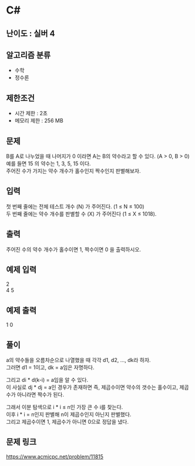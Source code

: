 # C#

## 난이도 : 실버 4

## 알고리즘 분류
  - 수학
  - 정수론

## 제한조건
  - 시간 제한 : 2초
  - 메모리 제한 : 256 MB

## 문제
B를 A로 나누었을 때 나머지가 0 이라면 A는 B의 약수라고 할 수 있다. (A > 0, B > 0) 예를 들면 15 의 약수는 1, 3, 5, 15 이다.<br/>
주어진 수가 가지는 약수 개수가 홀수인지 짝수인지 판별해보자.<br/>


## 입력
첫 번째 줄에는 전체 테스트 개수 (N) 가 주어진다. (1 ≤ N ≤ 100)<br/>
두 번째 줄에는 약수 개수를 판별할 수 (X) 가 주어진다 (1 ≤ X ≤ 1018).<br/>


## 출력
주어진 수의 약수 개수가 홀수이면 1, 짝수이면 0 을 출력하시오.<br/>


## 예제 입력
2<br/>
4 5<br/>


## 예제 출력
1 0<br/>


## 풀이
a의 약수들을 오름차순으로 나열했을 때 각각 d1, d2, ..., dk라 하자.<br/>
그러면 d1 = 1이고, dk = a임은 자명하다.<br/>


그리고 di * d(k-i) = a임을 알 수 있다.<br/>
이 사실로 dj * dj = a인 경우가 존재하면 즉, 제곱수이면 약수의 갯수는 홀수이고, 제곱수가 아니라면 짝수가 된다.<br/>


그래서 이분 탐색으로 i * i ≤ n인 가장 큰 수 i를 찾는다.<br/>
이후 i * i = n인지 판별해 n이 제곱수인지 아닌지 판별했다.<br/>
그리고 제곱수이면 1, 제곱수가 아니면 0으로 정답을 냈다.<br/>


## 문제 링크
https://www.acmicpc.net/problem/11815